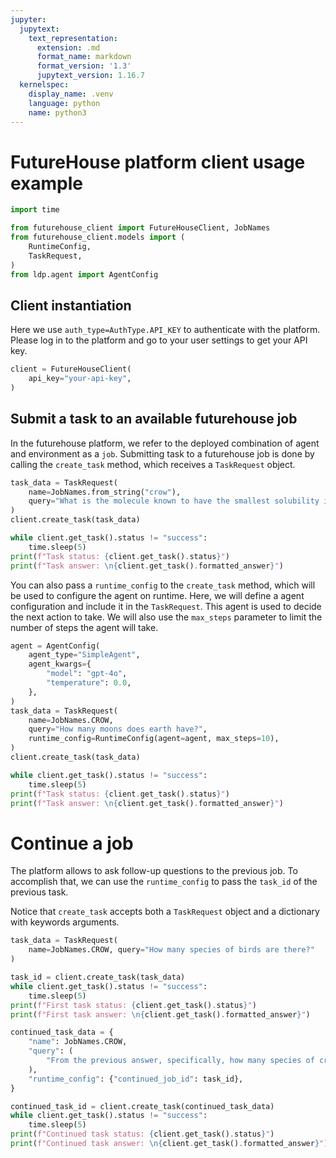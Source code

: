```yaml
---
jupyter:
  jupytext:
    text_representation:
      extension: .md
      format_name: markdown
      format_version: '1.3'
      jupytext_version: 1.16.7
  kernelspec:
    display_name: .venv
    language: python
    name: python3
---
```


# FutureHouse platform client usage example

```python
import time

from futurehouse_client import FutureHouseClient, JobNames
from futurehouse_client.models import (
    RuntimeConfig,
    TaskRequest,
)
from ldp.agent import AgentConfig
```

## Client instantiation

Here we use `auth_type=AuthType.API_KEY` to authenticate with the platform.
Please log in to the platform and go to your user settings to get your API key.

```python
client = FutureHouseClient(
    api_key="your-api-key",
)
```

## Submit a task to an available futurehouse job


In the futurehouse platform, we refer to the deployed combination of agent and environment as a `job`.
Submitting task to a futurehouse job is done by calling the `create_task` method, which receives a `TaskRequest` object.

```python
task_data = TaskRequest(
    name=JobNames.from_string("crow"),
    query="What is the molecule known to have the smallest solubility in water?",
)
client.create_task(task_data)

while client.get_task().status != "success":
    time.sleep(5)
print(f"Task status: {client.get_task().status}")
print(f"Task answer: \n{client.get_task().formatted_answer}")
```

You can also pass a `runtime_config` to the `create_task` method, which will be used to configure the agent on runtime.
Here, we will define a agent configuration and include it in the `TaskRequest`. This agent is used to decide the next action to take.
We will also use the `max_steps` parameter to limit the number of steps the agent will take.

```python
agent = AgentConfig(
    agent_type="SimpleAgent",
    agent_kwargs={
        "model": "gpt-4o",
        "temperature": 0.0,
    },
)
task_data = TaskRequest(
    name=JobNames.CROW,
    query="How many moons does earth have?",
    runtime_config=RuntimeConfig(agent=agent, max_steps=10),
)
client.create_task(task_data)

while client.get_task().status != "success":
    time.sleep(5)
print(f"Task status: {client.get_task().status}")
print(f"Task answer: \n{client.get_task().formatted_answer}")
```

# Continue a job

The platform allows to ask follow-up questions to the previous job.
To accomplish that, we can use the `runtime_config` to pass the `task_id` of the previous task.

Notice that `create_task` accepts both a `TaskRequest` object and a dictionary with keywords arguments.

```python
task_data = TaskRequest(
    name=JobNames.CROW, query="How many species of birds are there?"
)

task_id = client.create_task(task_data)
while client.get_task().status != "success":
    time.sleep(5)
print(f"First task status: {client.get_task().status}")
print(f"First task answer: \n{client.get_task().formatted_answer}")
```

```python
continued_task_data = {
    "name": JobNames.CROW,
    "query": (
        "From the previous answer, specifically, how many species of crows are there?"
    ),
    "runtime_config": {"continued_job_id": task_id},
}

continued_task_id = client.create_task(continued_task_data)
while client.get_task().status != "success":
    time.sleep(5)
print(f"Continued task status: {client.get_task().status}")
print(f"Continued task answer: \n{client.get_task().formatted_answer}")
```
